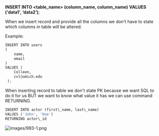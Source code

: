 


  
**INSERT INTO <table\_name> (column\_name, column\_name)** **VALUES** **('data1', ‘data2’)**;  
  
When we insert record and provide all the columns we don't have to state which columns in table will be altered.  
  
Example:  
  

```python
INSERT INTO users   
(  
    name,   
    email  
)   
VALUES (  
    Colleen,  
    cvl@umich.edu  
 );
```
  
  
When inserting record to table we don't state PK because we want SQL to do it for us BUT we want to know what value it has we can use command RETURNING.  
  

```python
INSERT INTO actor (first\_name, last\_name)  
VALUES ('John', 'Doe')  
RETURNING actor\_id
```
  
  
![images/993-1.png](images/993-1.png)